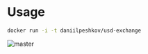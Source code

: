 # Usage

```sh
docker run -i -t daniilpeshkov/usd-exchange
```

![master](https://github.com/daniilpeshkov/OPI_labs/workflows/python-app/badge.svg)